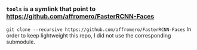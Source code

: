### `tools` is a symlink that point to https://github.com/affromero/FasterRCNN-Faces 
`git clone --recursive https://github.com/affromero/FasterRCNN-Faces`
In order to keep lightweight this repo, I did not use the corresponding submodule.
